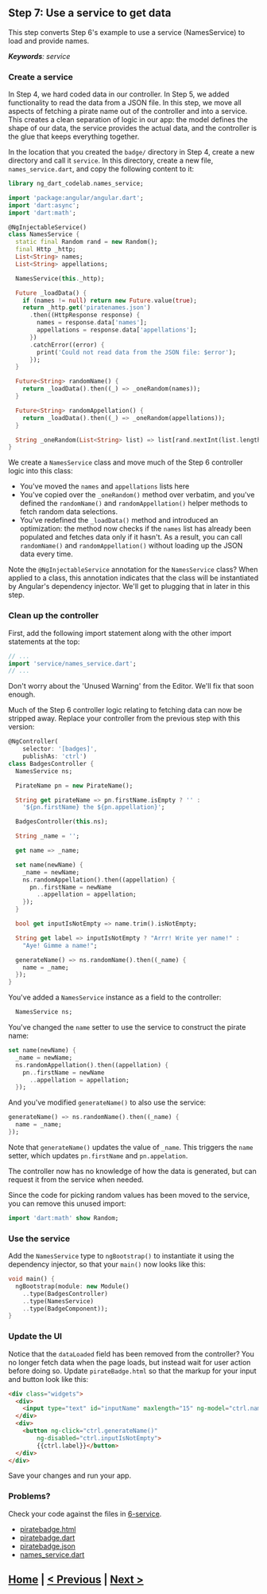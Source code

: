 ## Step 7: Use a service to get data

This step converts Step 6's example to use a service
(NamesService) to load and provide names.

_**Keywords**: service_

### Create a service

In Step 4, we hard coded data in our controller. In Step 5, we added
functionality to read the data from a JSON file. In this step, we move all
aspects of fetching a pirate name out of the controller and into a service.
This creates a clean separation of logic in our app: the model defines the
shape of our data, the service provides the actual data, and the controller is
the glue that keeps everything together.

In the location that you created the `badge/` directory in Step 4, create a
new directory and call it `service`. In this directory, create a new file,
`names_service.dart`, and copy the following content to it:

```Dart
library ng_dart_codelab.names_service;

import 'package:angular/angular.dart';
import 'dart:async';
import 'dart:math';

@NgInjectableService()
class NamesService {
  static final Random rand = new Random();
  final Http _http;
  List<String> names;
  List<String> appellations;

  NamesService(this._http);

  Future _loadData() {
    if (names != null) return new Future.value(true);
    return _http.get('piratenames.json')
      .then((HttpResponse response) {
        names = response.data['names'];
        appellations = response.data['appellations'];
      })
      .catchError((error) {
        print('Could not read data from the JSON file: $error');
      });
  }

  Future<String> randomName() {
    return _loadData().then((_) => _oneRandom(names));
  }

  Future<String> randomAppellation() {
    return _loadData().then((_) => _oneRandom(appellations));
  }

  String _oneRandom(List<String> list) => list[rand.nextInt(list.length)];
}
```

We create a `NamesService` class and move much of the Step 6 controller logic
into this class:

* You've moved the `names` and `appellations` lists here
* You've copied over the `_oneRandom()` method over verbatim, and you've
defined the `randomName()` and `randomAppellation()` helper methods to fetch
random data selections.
* You've redefined the `_loadData()` method and introduced an optimization:
the method now checks if the `names` list has already been populated and
fetches data only if it hasn't. As a result, you can call `randomName()` and
`randomAppellation()` without loading up the JSON data every time.

Note the `@NgInjectableService` annotation for the `NamesService` class? When
applied to a class, this annotation indicates that the class will be
instantiated by Angular's dependency injector. We'll get to plugging that in
later in this step.


### Clean up the controller

First, add the following import statement along with the other import statements
at the top:

```Dart
// ...
import 'service/names_service.dart';
// ...
```

Don't worry about the 'Unused Warning' from the Editor. We'll fix that soon
enough.

Much of the Step 6 controller logic relating to fetching data can now be
stripped away. Replace your controller from the previous step with this
version:

```Dart
@NgController(
    selector: '[badges]',
    publishAs: 'ctrl')
class BadgesController {
  NamesService ns;

  PirateName pn = new PirateName();

  String get pirateName => pn.firstName.isEmpty ? '' :
    '${pn.firstName} the ${pn.appellation}';

  BadgesController(this.ns);

  String _name = '';

  get name => _name;

  set name(newName) {
    _name = newName;
    ns.randomAppellation().then((appellation) {
      pn..firstName = newName
        ..appellation = appellation;
    });
  }

  bool get inputIsNotEmpty => name.trim().isNotEmpty;

  String get label => inputIsNotEmpty ? "Arrr! Write yer name!" :
    "Aye! Gimme a name!";

  generateName() => ns.randomName().then((_name) {
    name = _name;
  });
}
```
You've added a `NamesService` instance as a field to the controller:

```Dart
  NamesService ns;
```

You've changed the `name` setter to use the service to construct the pirate
name:

```Dart
set name(newName) {
  _name = newName;
  ns.randomAppellation().then((appellation) {
    pn..firstName = newName
      ..appellation = appellation;
  });
```

And you've modified `generateName()` to also use the service:

```Dart
generateName() => ns.randomName().then((_name) {
  name = _name;
});
```

Note that `generateName()` updates the value of `_name`. This triggers the
`name` setter, which updates `pn.firstName` and `pn.appelation`.

The controller now has no knowledge of how the data is generated, but can
request it from the service when needed.

Since the code for picking random values has been moved to the service, you
can remove this unused import:

```Dart
import 'dart:math' show Random;
```

### Use the service

Add the `NamesService` type to `ngBootstrap()` to instantiate it using the
dependency injector, so that your `main()` now looks like this:

```Dart
void main() {
  ngBootstrap(module: new Module()
    ..type(BadgesController)
    ..type(NamesService)
    ..type(BadgeComponent));
}
```

### Update the UI

Notice that the `dataLoaded` field has been removed from the controller? You no
longer fetch data when the page loads, but instead wait for user action before
doing so. Update `pirateBadge.html` so that the markup for your input and
button look like this:

```HTML
<div class="widgets">
  <div>
    <input type="text" id="inputName" maxlength="15" ng-model="ctrl.name">
  </div>
  <div>
    <button ng-click="ctrl.generateName()"
        ng-disabled="ctrl.inputIsNotEmpty">
        {{ctrl.label}}</button>
  </div>
</div>
```

Save your changes and run your app.

### Problems?
Check your code against the files in [6-service](../web/6-service).
- [piratebadge.html](../web/7-service/piratebadge.html)
- [piratebadge.dart](../web/7-service/piratebadge.dart)
- [piratebadge.json](../web/7-service/piratenames.json)
- [names_service.dart](../web/7-service/service/names_service.dart)

## [Home](../README.md) | [< Previous](step-6.md) | [Next >](step-8.md)


